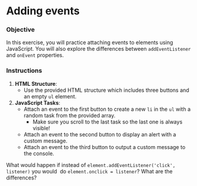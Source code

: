 Adding events
=============

### Objective

In this exercise, you will practice attaching events to elements using JavaScript. You will also explore the differences between `addEventListener` and `onEvent` properties.

### Instructions

1.  **HTML Structure**:
    *   Use the provided HTML structure which includes three buttons and an empty `ul` element.
2.  **JavaScript Tasks**:
    *   Attach an event to the first button to create a new `li` in the `ul` with a random task from the provided array.
        *   Make sure you scroll to the last task so the last one is always visible!
    *   Attach an event to the second button to display an alert with a custom message.
    *   Attach an event to the third button to output a custom message to the console.

What would happen if instead of `element.addEventListener('click', listener)` you would  do `element.onclick = listener`? What are the differences?